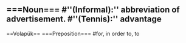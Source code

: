 ===Noun===
#''(Informal):'' abbreviation of advertisement.
#''(Tennis):'' advantage
----
==Volapük==
===Preposition===
#for, in order to, to